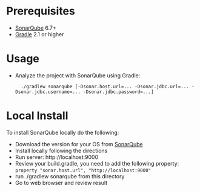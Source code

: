 Prerequisites
=============
* [SonarQube](http://www.sonarqube.org/downloads/) 6.7+
* [Gradle](http://www.gradle.org/) 2.1 or higher

Usage
=====
* Analyze the project with SonarQube using Gradle:

        ./gradlew sonarqube [-Dsonar.host.url=... -Dsonar.jdbc.url=... -Dsonar.jdbc.username=... -Dsonar.jdbc.password=...]
        
Local Install
=============
To install SonarQube locally do the following:
* Download the version for your OS from [SonarQube](http://www.sonarqube.org/downloads/)
* Install locally following the directions
* Run server: http://localhost:9000
* Review your build.gradle, you need to add the following property: ```property "sonar.host.url", "http://localhost:9000"```
* run ./gradlew sonarqube from this directory
* Go to web browser and review result